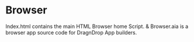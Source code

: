 # Browser
Index.html contains the main HTML Browser home Script. & Browser.aia is a browser app source code for DragnDrop App builders.
